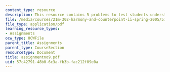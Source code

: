 ```yaml
---
content_type: resource
description: This resource contains 5 problems to test students understanding.
file: /media/courses/21m-302-harmony-and-counterpoint-ii-spring-2005/57c4279148b06c3afb3bfac212f09e0a_assignmentno9.pdf
file_type: application/pdf
learning_resource_types:
- Assignments
ocw_type: OCWFile
parent_title: Assignments
parent_type: CourseSection
resourcetype: Document
title: assignmentno9.pdf
uid: 57c42791-48b0-6c3a-fb3b-fac212f09e0a
---
```

